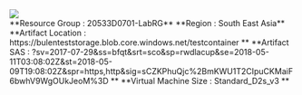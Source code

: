 <a href="https://portal.azure.com/#create/Microsoft.Template/uri/https%3A%2F%2Fraw.githubusercontent.com%2Fbsezgin%2F20533-ImplementingMicrosoftAzureInfrastructureSolutions%2Fmaster%2FAllfiles%2FLabfiles%2FLab07%2FStarter%2FTemplates%2Fazuredeploy.json" target="_blank">
    <img src="https://azuredeploy.net/deploybutton.png"/>
</a>
<br>
**Resource Group : 20533D0701-LabRG**
**Region : South East Asia**
**Artifact Location : https://bulenteststorage.blob.core.windows.net/testcontainer **
**Artifact SAS : ?sv=2017-07-29&ss=bfqt&srt=sco&sp=rwdlacup&se=2018-05-11T03:08:02Z&st=2018-05-09T19:08:02Z&spr=https,http&sig=sCZKPhuQjc%2BmKWU1T2CIpuCKMaiF6bwhV9WgOUkJeoM%3D **
**Virtual Machine Size : Standard_D2s_v3 **
